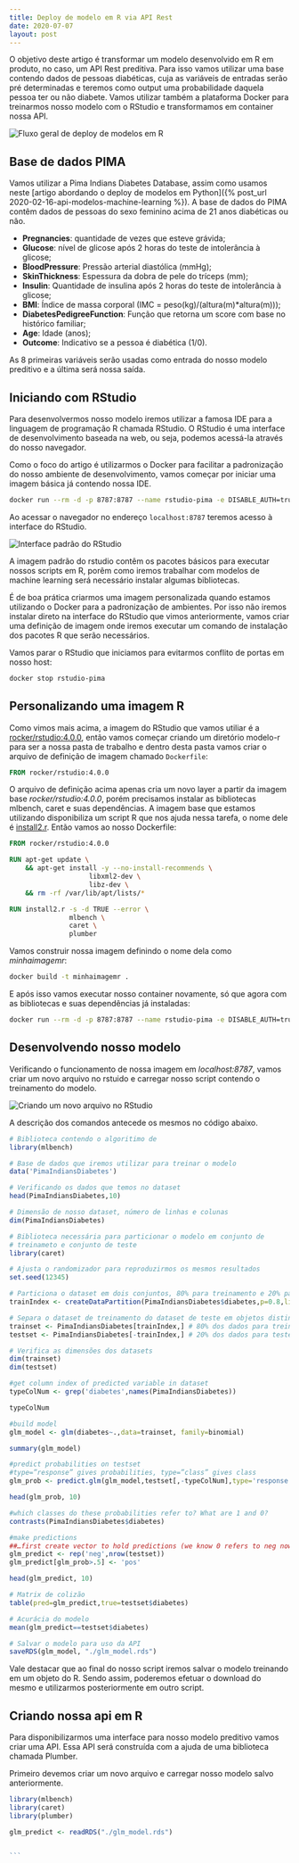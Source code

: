 ```yaml
---
title: Deploy de modelo em R via API Rest
date: 2020-07-07
layout: post
---
```


O objetivo deste artigo é transformar um modelo desenvolvido em R em produto, no caso, um API Rest preditiva. Para isso vamos utilizar uma base contendo dados de pessoas diabéticas, cuja as variáveis de entradas serão pré determinadas e teremos como output uma probabilidade daquela pessoa ter ou não diabete. Vamos utilizar também a plataforma Docker para treinarmos nosso modelo com o RStudio e transformamos em container nossa API.

![Fluxo geral de deploy de modelos em R]()

## Base de dados PIMA

Vamos utilizar a Pima Indians Diabetes Database, assim como usamos neste [artigo abordando o deploy de modelos em Python]({% post_url 2020-02-16-api-modelos-machine-learning %}). A base de dados do PIMA contêm dados de pessoas do sexo feminino acima de 21 anos diabéticas ou não.

- **Pregnancies**: quantidade de vezes que esteve grávida;
- **Glucose**: nível de glicose após 2 horas do teste de intolerância à glicose;
- **BloodPressure**: Pressão arterial diastólica (mmHg);
- **SkinThickness**: Espessura da dobra de pele do tríceps (mm);
- **Insulin**: Quantidade de insulina após 2 horas do teste de intolerância à glicose;
- **BMI**: Índice de massa corporal (IMC = peso(kg)/(altura(m)*altura(m)));
- **DiabetesPedigreeFunction**: Função que retorna um score com base no histórico familiar;
- **Age**: Idade (anos);
- **Outcome**: Indicativo se a pessoa é diabética (1/0).

As 8 primeiras variáveis serão usadas como entrada do nosso modelo preditivo e a última será nossa saída.

## Iniciando com RStudio

Para desenvolvermos nosso modelo iremos utilizar a famosa IDE para a linguagem de programação R chamada RStudio. O RStudio é uma interface de desenvolvimento baseada na web, ou seja, podemos acessá-la através do nosso navegador.

Como o foco do artigo é utilizarmos o Docker para facilitar a padronização do nosso ambiente de desenvolvimento, vamos começar por iniciar uma imagem básica já contendo nossa IDE.

```bash
docker run --rm -d -p 8787:8787 --name rstudio-pima -e DISABLE_AUTH=true rocker/rstudio:4.0.0
```

Ao acessar o navegador no endereço ```localhost:8787``` teremos acesso à interface do RStudio.

![Interface padrão do RStudio](/images/deploy-de-modelo-em-r/rstudio-interface-padrao.png)

A imagem padrão do rstudio contêm os pacotes básicos para executar nossos scripts em R, porêm como iremos trabalhar com modelos de machine learning será necessário instalar algumas bibliotecas.

É de boa prática criarmos uma imagem personalizada quando estamos utilizando o Docker para a padronização de ambientes. Por isso não iremos instalar direto na interface do RStudio que vimos anteriormente, vamos criar uma definição de imagem onde iremos executar um comando de instalação dos pacotes R que serão necessários.

Vamos parar o RStudio que iniciamos para evitarmos conflito de portas em nosso host:

```bash
docker stop rstudio-pima
```

## Personalizando uma imagem R

Como vimos mais acima, a imagem do RStudio que vamos utiliar é a [rocker/rstudio:4.0.0](https://hub.docker.com/r/rocker/rstudio/), então vamos  começar criando um diretório modelo-r para ser a nossa pasta de trabalho e dentro desta pasta vamos criar o arquivo de definição de imagem chamado ```Dockerfile```:

```Dockerfile
FROM rocker/rstudio:4.0.0
```

O arquivo de definição acima apenas cria um novo layer a partir da imagem base *rocker/rstudio:4.0.0*, porém precisamos instalar as bibliotecas mlbench, caret e suas dependências. A imagem base que estamos utilizando disponibiliza um script R que nos ajuda nessa tarefa, o nome dele é [install2.r](https://github.com/eddelbuettel/littler/blob/master/inst/examples/install2.r). Então vamos ao nosso Dockerfile:

```Dockerfile
FROM rocker/rstudio:4.0.0

RUN apt-get update \
    && apt-get install -y --no-install-recommends \
                    libxml2-dev \
                    libz-dev \
    && rm -rf /var/lib/apt/lists/*

RUN install2.r -s -d TRUE --error \
               mlbench \
               caret \
               plumber

```

Vamos construir nossa imagem definindo o nome dela como *minhaimagemr*:

```bash
docker build -t minhaimagemr .
```

E após isso vamos executar nosso container novamente, só que agora com as bibliotecas e suas dependências já instaladas:

```bash
docker run --rm -d -p 8787:8787 --name rstudio-pima -e DISABLE_AUTH=true minhaimagemr
```

## Desenvolvendo nosso modelo

Verificando o funcionamento de nossa imagem em *localhost:8787*, vamos criar um novo arquivo no rstuido e carregar nosso script contendo o treinamento do modelo.

![Criando um novo arquivo no RStudio](/images/deploy-de-modelo-em-r/create-new-file-in-rstudio.png)

A descrição dos comandos antecede os mesmos no código abaixo.

```r
# Biblioteca contendo o algoritimo de 
library(mlbench)

# Base de dados que iremos utilizar para treinar o modelo
data('PimaIndiansDiabetes')

# Verificando os dados que temos no dataset
head(PimaIndiansDiabetes,10)

# Dimensão de nosso dataset, número de linhas e colunas
dim(PimaIndiansDiabetes)

# Biblioteca necessária para particionar o modelo em conjunto de 
# treinameto e conjunto de teste
library(caret)

# Ajusta o randomizador para reproduzirmos os mesmos resultados
set.seed(12345)

# Particiona o dataset em dois conjuntos, 80% para treinamento e 20% para teste
trainIndex <- createDataPartition(PimaIndiansDiabetes$diabetes,p=0.8,list=FALSE)

# Separa o dataset de treinamento do dataset de teste em objetos distintos
trainset <- PimaIndiansDiabetes[trainIndex,] # 80% dos dados para treinamento
testset <- PimaIndiansDiabetes[-trainIndex,] # 20% dos dados para teste

# Verifica as dimensões dos datasets
dim(trainset)
dim(testset)

#get column index of predicted variable in dataset
typeColNum <- grep('diabetes',names(PimaIndiansDiabetes))

typeColNum

#build model
glm_model <- glm(diabetes~.,data=trainset, family=binomial)

summary(glm_model)

#predict probabilities on testset
#type=”response” gives probabilities, type=”class” gives class
glm_prob <- predict.glm(glm_model,testset[,-typeColNum],type='response')

head(glm_prob, 10)

#which classes do these probabilities refer to? What are 1 and 0?
contrasts(PimaIndiansDiabetes$diabetes)

#make predictions
##…first create vector to hold predictions (we know 0 refers to neg now)
glm_predict <- rep('neg',nrow(testset))
glm_predict[glm_prob>.5] <- 'pos'

head(glm_predict, 10)

# Matrix de colizão
table(pred=glm_predict,true=testset$diabetes)

# Acurácia do modelo
mean(glm_predict==testset$diabetes)

# Salvar o modelo para uso da API
saveRDS(glm_model, "./glm_model.rds")
```

Vale destacar que ao final do nosso script iremos salvar o modelo treinando em um objeto do R. Sendo assim, poderemos efetuar o download do mesmo e utilizarmos posteriormente em outro script.

## Criando nossa api em R

Para disponibilizarmos uma interface para nosso modelo preditivo vamos criar uma API. Essa API será construída com a ajuda de uma biblioteca chamada Plumber.

Primeiro devemos criar um novo arquivo e carregar nosso modelo salvo anteriormente.

````r
library(mlbench)
library(caret)
library(plumber)

glm_predict <- readRDS("./glm_model.rds")


```